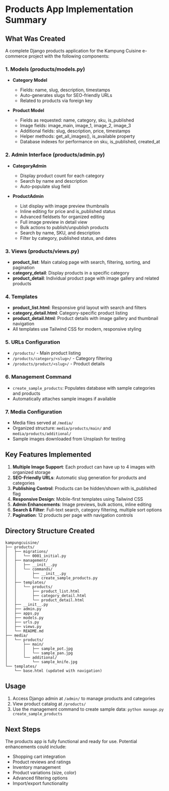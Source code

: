 # Products App Implementation Summary

## What Was Created

A complete Django products application for the Kampung Cuisine e-commerce project with the following components:

### 1. Models (products/models.py)
- **Category Model**
  - Fields: name, slug, description, timestamps
  - Auto-generates slugs for SEO-friendly URLs
  - Related to products via foreign key

- **Product Model**
  - Fields as requested: name, category, sku, is_published
  - Image fields: image_main, image_1, image_2, image_3
  - Additional fields: slug, description, price, timestamps
  - Helper methods: get_all_images(), is_available property
  - Database indexes for performance on sku, is_published, created_at

### 2. Admin Interface (products/admin.py)
- **CategoryAdmin**
  - Display product count for each category
  - Search by name and description
  - Auto-populate slug field

- **ProductAdmin**
  - List display with image preview thumbnails
  - Inline editing for price and is_published status
  - Advanced fieldsets for organized editing
  - Full image preview in detail view
  - Bulk actions to publish/unpublish products
  - Search by name, SKU, and description
  - Filter by category, published status, and dates

### 3. Views (products/views.py)
- **product_list**: Main catalog page with search, filtering, sorting, and pagination
- **category_detail**: Display products in a specific category
- **product_detail**: Individual product page with image gallery and related products

### 4. Templates
- **product_list.html**: Responsive grid layout with search and filters
- **category_detail.html**: Category-specific product listing
- **product_detail.html**: Product details with image gallery and thumbnail navigation
- All templates use Tailwind CSS for modern, responsive styling

### 5. URLs Configuration
- `/products/` - Main product listing
- `/products/category/<slug>/` - Category filtering
- `/products/product/<slug>/` - Product details

### 6. Management Command
- `create_sample_products`: Populates database with sample categories and products
- Automatically attaches sample images if available

### 7. Media Configuration
- Media files served at `/media/`
- Organized structure: `media/products/main/` and `media/products/additional/`
- Sample images downloaded from Unsplash for testing

## Key Features Implemented

1. **Multiple Image Support**: Each product can have up to 4 images with organized storage
2. **SEO-Friendly URLs**: Automatic slug generation for products and categories
3. **Publishing Control**: Products can be hidden/shown with is_published flag
4. **Responsive Design**: Mobile-first templates using Tailwind CSS
5. **Admin Enhancements**: Image previews, bulk actions, inline editing
6. **Search & Filter**: Full-text search, category filtering, multiple sort options
7. **Pagination**: 12 products per page with navigation controls

## Directory Structure Created

```
kampungcuisine/
├── products/
│   ├── migrations/
│   │   └── 0001_initial.py
│   ├── management/
│   │   ├── __init__.py
│   │   └── commands/
│   │       ├── __init__.py
│   │       └── create_sample_products.py
│   ├── templates/
│   │   └── products/
│   │       ├── product_list.html
│   │       ├── category_detail.html
│   │       └── product_detail.html
│   ├── __init__.py
│   ├── admin.py
│   ├── apps.py
│   ├── models.py
│   ├── urls.py
│   ├── views.py
│   └── README.md
├── media/
│   └── products/
│       ├── main/
│       │   ├── sample_pot.jpg
│       │   └── sample_pan.jpg
│       └── additional/
│           └── sample_knife.jpg
└── templates/
    └── base.html (updated with navigation)
```

## Usage

1. Access Django admin at `/admin/` to manage products and categories
2. View product catalog at `/products/`
3. Use the management command to create sample data: `python manage.py create_sample_products`

## Next Steps

The products app is fully functional and ready for use. Potential enhancements could include:
- Shopping cart integration
- Product reviews and ratings
- Inventory management
- Product variations (size, color)
- Advanced filtering options
- Import/export functionality
